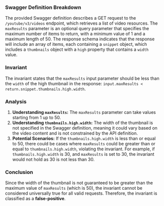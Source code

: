 ### Swagger Definition Breakdown
The provided Swagger definition describes a GET request to the `/youtube/v3/videos` endpoint, which retrieves a list of video resources. The `maxResults` parameter is an optional query parameter that specifies the maximum number of items to return, with a minimum value of 1 and a maximum length of 50. The response schema indicates that the response will include an array of items, each containing a `snippet` object, which includes a `thumbnails` object with a `high` property that contains a `width` value.

### Invariant
The invariant states that the `maxResults` input parameter should be less than the `width` of the high thumbnail in the response: `input.maxResults < return.snippet.thumbnails.high.width`. 

### Analysis
1. **Understanding `maxResults`:** The `maxResults` parameter can take values starting from 1 up to 50. 
2. **Understanding `thumbnails.high.width`:** The width of the thumbnail is not specified in the Swagger definition, meaning it could vary based on the video content and is not constrained by the API definition. 
3. **Potential Scenarios:** If the `thumbnails.high.width` is less than or equal to 50, there could be cases where `maxResults` could be greater than or equal to `thumbnails.high.width`, violating the invariant. For example, if `thumbnails.high.width` is 30, and `maxResults` is set to 30, the invariant would not hold as 30 is not less than 30. 

### Conclusion
Since the width of the thumbnail is not guaranteed to be greater than the maximum value of `maxResults` (which is 50), the invariant cannot be considered universally true for all valid requests. Therefore, the invariant is classified as a **false-positive**.

